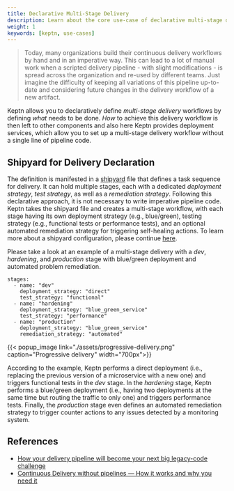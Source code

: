 ```yaml
---
title: Declarative Multi-Stage Delivery
description: Learn about the core use-case of declarative multi-stage delivery.
weight: 1
keywords: [keptn, use-cases]
---
```


> Today, many organizations build their continuous delivery workflows by hand and in an imperative way. This can lead to a lot of manual work when a scripted delivery pipeline - with slight modifications - is spread across the organization and re-used by different teams. Just imagine the difficulty of keeping all variations of this pipeline up-to-date and considering future changes in the delivery workflow of a new artifact. 

Keptn allows you to declaratively define *multi-stage delivery* workflows by defining *what* needs to be done. *How* to achieve this delivery workflow is then left to other components and also here Keptn provides deployment services, which allow you to set up a multi-stage delivery workflow without a single line of pipeline code.

## Shipyard for Delivery Declaration

The definition is manifested in a [shipyard](../../reference/files/shipyard/) file that defines a task sequence for delivery. It can hold multiple stages, each with a dedicated *deployment strategy*, *test strategy*, as well as a *remediation strategy*. Following this declarative approach, it is not necessary to write imperative pipeline code. Keptn takes the shipyard file and creates a multi-stage workflow, with each stage having its own deployment strategy (e.g., blue/green), testing strategy (e.g., functional tests or performance tests), and an optional automated remediation strategy for triggering self-healing actions. To learn more about a shipyard configuration, please continue [here](../../define/delivery_sequence/).

Please take a look at an example of a multi-stage delivery with a *dev*, *hardening*, and *production* stage with blue/green deployment and automated problem remediation.  

```
stages:
  - name: "dev"
    deployment_strategy: "direct"
    test_strategy: "functional"
  - name: "hardening"
    deployment_strategy: "blue_green_service"
    test_strategy: "performance"
  - name: "production"
    deployment_strategy: "blue_green_service"
    remediation_strategy: "automated"
```

  {{< popup_image
  link="./assets/progressive-delivery.png"
  caption="Progressive delivery"
  width="700px">}}

According to the example, Keptn performs a direct deployment (i.e., replacing the previous version of a microservice with a new one) and triggers functional tests in the *dev* stage. In the *hardening* stage, Keptn performs a blue/green deployment (i.e., having two deployments at the same time but routing the traffic to only one) and triggers performance tests. Finally, the *production* stage even defines an automated remediation strategy to trigger counter actions to any issues detected by a monitoring system.

## References

- [How your delivery pipeline will become your next big legacy-code challenge](https://medium.com/keptn/how-your-delivery-pipeline-will-become-your-next-big-legacy-code-challenge-4e520999693f)
- [Continuous Delivery without pipelines — How it works and why you need it](https://medium.com/keptn/continuous-delivery-without-pipelines-7e84db8c8261)

